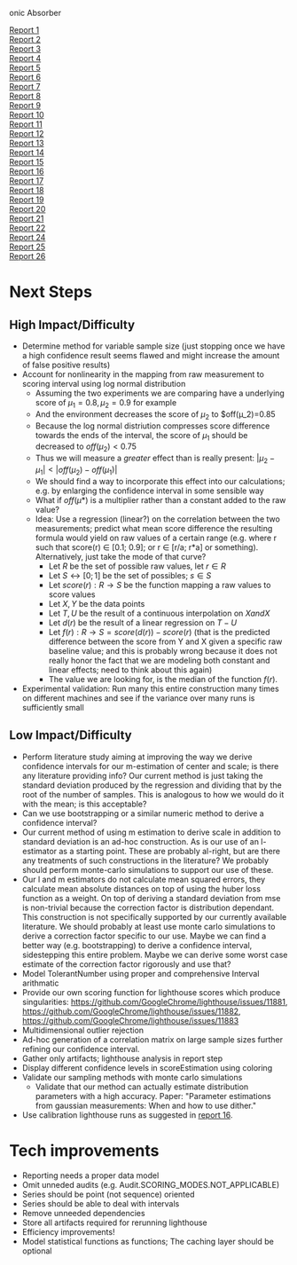 onic Absorber

[Report 1](./report_2020-10-26T23-09-31.731Z/)  
[Report 2](./report_2020-11-02T20-21-41.718Z/)  
[Report 3](./report_2020-11-02T22-26-11.212Z/)  
[Report 4](./report_00004_2020-11-02T20-21-41.718Z/)  
[Report 5](./report_00005_2020-11-02T22-26-11.212Z/)  
[Report 6](./report_00006_2020-11-02T20-21-41.718Z/)  
[Report 7](./report_00007_2020-12-11T15:55:29.892Z/)  
[Report 8](./report_00008_2021-01-22T20:58:29.167Z)  
[Report 9](./report_00009_2021-02-08T22-37-41.559Z)  
[Report 10](./report_00010_2021-02-09T10:42:16.031Z)  
[Report 11](./report_00011_2021-02-09T10:53:21.242Z)  
[Report 12](./report_00012_2021-02-09T11:01:39.952Z)  
[Report 13](./report_00013_2021-02-09T12-04-24.940Z)  
[Report 14](./report_00014_2021-02-09T15:56:05.503Z)  
[Report 15](./report_00015_2021-02-09T16-11-33.973Z)  
[Report 16](./report_00016_2021-02-10T13-31-48.338Z)  
[Report 17](./report_00017_2021-02-10T15-08-03.406Z)  
[Report 18](./report_00018_2021-02-10T15-25-16.877Z)  
[Report 19](./report_00019_2021-02-10T18-14-37.922Z)  
[Report 20](./report_00020_2021-02-19T21:17:38.612Z)  
[Report 21](./report_00021_2021-02-20T09:16:39.615Z)  
[Report 22](./report_00022_2021-02-20T12:08:46.964Z)  
[Report 24](./report_00023_2021-02-20T12:14:57.249Z)  
[Report 25](./report_00025_2021-02-22T21:38:55.199Z)  
[Report 26](./report_00026_2021-02-22T21:38:55.199Z)  


# Next Steps

## High Impact/Difficulty

* Determine method for variable sample size (just stopping once we have a
  high confidence result seems flawed and might increase the amount of false positive results)
* Account for nonlinearity in the mapping from raw measurement to scoring interval using log normal distribution
  - Assuming the two experiments we are comparing have a underlying score of $µ_1=0.8, µ_2=0.9$ for example
  - And the environment decreases the score of $µ_2$ to $off(µ_2)=0.85
  - Because the log normal distriution compresses score difference towards the ends of the interval, 
    the score of $µ_1$ should be decreased to $off(µ_2)<0.75$
  - Thus we will measure a *greater* effect than is really present: $|µ_2-µ_1| < |off(µ_2)-off(µ_1)|$
  - We should find a way to incorporate this effect into our calculations; e.g. by enlarging the confidence interval in some sensible way
  - What if $off(µ*)$ is a multiplier rather than a constant added to the raw value?
  - Idea: Use a regression (linear?) on the correlation between the two measurements; predict what mean score difference
    the resulting formula would yield on raw values of a certain range (e.g. where r such that score(r) ∈ [0.1; 0.9];
    or r ∈ [r/a; r*a] or something). Alternatively, just take the mode of that curve?
    + Let $R$ be the set of possible raw values, let $r ∈ R$
    + Let $S ↔ [0; 1]$ be the set of possibles; $s ∈ S$
    + Let $score(r) : R → S$ be the function mapping a raw values to score values
    + Let $X, Y$ be the data points
    + Let $T, U$ be the result of a continuous interpolation on $X and X$
    + Let $d(r)$ be the result of a linear regression on $T - U$
    + Let $f(r) : R → S = score(d(r)) - score(r)$ (that is the predicted difference between the score from Y and X given a specific raw baseline value;
      and this is probably wrong because it does not really honor the fact that we are modeling both constant and linear effects; need to think
      about this again)
    + The value we are looking for, is the median of the function $f(r)$.
* Experimental validation: Run many this entire construction many times on different machines and see if the variance over many runs is sufficiently small

## Low Impact/Difficulty

* Perform literature study aiming at improving the way we derive confidence intervals for our m-estimation of center and scale;
  is there any literature providing info? Our current method is just taking the standard deviation produced by the regression
  and dividing that by the root of the number of samples. This is analogous to how we would do it with the mean; is this acceptable?
* Can we use bootstrapping or a similar numeric method to derive a confidence interval?
* Our current method of using m estimation to derive scale in addition to standard deviation is an ad-hoc construction. As is our use of an l-estimator as a starting point.
  These are probably al-right, but are there any treatments of such constructions in the literature? We probably should perform monte-carlo simulations to support our use of these.
* Our l and m estimators do not calculate mean squared errors, they calculate mean absolute distances on top of using the huber loss function as a weight. On top of
  deriving a standard deviation from mse is non-trivial because the correction factor is distribution dependant. This construction is not
  specifically supported by our currently available literature. We should probably at least use monte carlo simulations to derive a correction factor
  specific to our use. Maybe we can find a better way (e.g. bootstrapping) to derive a confidence interval, sidestepping this entire problem.
  Maybe we can derive some worst case estimate of the correction factor rigorously and use that?
* Model TolerantNumber using proper and comprehensive Interval arithmatic
* Provide our own scoring function for lighthouse scores which produce singularities: https://github.com/GoogleChrome/lighthouse/issues/11881, https://github.com/GoogleChrome/lighthouse/issues/11882, https://github.com/GoogleChrome/lighthouse/issues/11883
* Multidimensional outlier rejection
* Ad-hoc generation of a correlation matrix on large sample sizes further refining our confidence interval.
* Gather only artifacts; lighthouse analysis in report step
* Display different confidence levels in scoreEstimation using coloring
* Validate our sampling methods with monte carlo simulations
  - Validate that our method can actually estimate distribution parameters with a high accuracy. Paper: "Parameter estimations from gaussian measurements: When and how to use dither."
* Use calibration lighthouse runs as suggested in [report 16](./report_00016_2021-02-10T13-31-48.338Z).

# Tech improvements

* Reporting needs a proper data model
* Omit unneded audits (e.g. Audit.SCORING_MODES.NOT_APPLICABLE)
* Series should be point (not sequence) oriented
* Series should be able to deal with intervals
* Remove unneeded dependencies
* Store all artifacts required for rerunning lighthouse
* Efficiency improvements!
* Model statistical functions as functions; The caching layer should be optional
